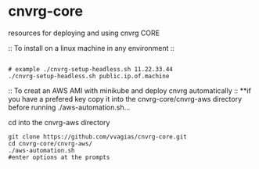# cnvrg-core
resources for deploying and using cnvrg CORE 

:: To install on a linux machine in any environment ::

```

# example ./cnvrg-setup-headless.sh 11.22.33.44
./cnvrg-setup-headless.sh public.ip.of.machine

```

:: To creat an AWS AMI with minikube and deploy cnvrg automatically ::
**if you have a prefered key copy it into the cnvrg-core/cnvrg-aws directory before running ./aws-automation.sh... 

cd into the cnvrg-aws directory 
```
git clone https://github.com/vvagias/cnvrg-core.git
cd cnvrg-core/cnvrg-aws/
./aws-automation.sh
#enter options at the prompts
```


